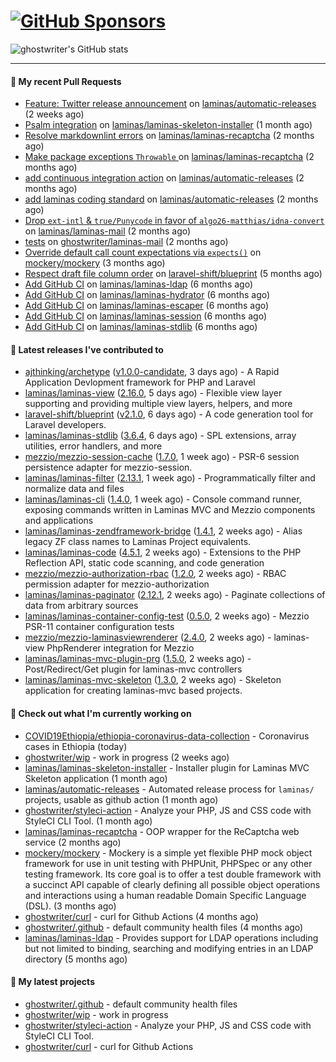 # [![GitHub Sponsors](https://img.shields.io/github/sponsors/ghostwriter?label=Sponsors&style=flat-square&logo=GitHub%20Sponsors)](https://github.com/sponsors/ghostwriter)

![ghostwriter's GitHub stats](https://github-readme-stats.vercel.app/api?username=ghostwriter&show_icons=true&count_private=true&hide_title=true&hide_rank=true&icon_color=333)

---
#### 🔨 My recent Pull Requests

- [Feature: Twitter release announcement](https://github.com/laminas/automatic-releases/pull/174) on [laminas/automatic-releases](https://github.com/laminas/automatic-releases) (2 weeks ago)
- [Psalm integration](https://github.com/laminas/laminas-skeleton-installer/pull/24) on [laminas/laminas-skeleton-installer](https://github.com/laminas/laminas-skeleton-installer) (1 month ago)
- [Resolve markdownlint errors](https://github.com/laminas/laminas-recaptcha/pull/14) on [laminas/laminas-recaptcha](https://github.com/laminas/laminas-recaptcha) (2 months ago)
- [Make package exceptions `Throwable` ](https://github.com/laminas/laminas-recaptcha/pull/13) on [laminas/laminas-recaptcha](https://github.com/laminas/laminas-recaptcha) (2 months ago)
- [add continuous integration action](https://github.com/laminas/automatic-releases/pull/172) on [laminas/automatic-releases](https://github.com/laminas/automatic-releases) (2 months ago)
- [add laminas coding standard](https://github.com/laminas/automatic-releases/pull/171) on [laminas/automatic-releases](https://github.com/laminas/automatic-releases) (2 months ago)
- [Drop `ext-intl` &amp; `true/Punycode` in favor of `algo26-matthias/idna-convert`](https://github.com/laminas/laminas-mail/pull/176) on [laminas/laminas-mail](https://github.com/laminas/laminas-mail) (2 months ago)
- [tests](https://github.com/ghostwriter/laminas-mail/pull/1) on [ghostwriter/laminas-mail](https://github.com/ghostwriter/laminas-mail) (2 months ago)
- [Override default call count expectations via `expects()`](https://github.com/mockery/mockery/pull/1146) on [mockery/mockery](https://github.com/mockery/mockery) (3 months ago)
- [Respect draft file column order](https://github.com/laravel-shift/blueprint/pull/487) on [laravel-shift/blueprint](https://github.com/laravel-shift/blueprint) (5 months ago)
- [Add GitHub CI](https://github.com/laminas/laminas-ldap/pull/20) on [laminas/laminas-ldap](https://github.com/laminas/laminas-ldap) (6 months ago)
- [Add GitHub CI](https://github.com/laminas/laminas-hydrator/pull/58) on [laminas/laminas-hydrator](https://github.com/laminas/laminas-hydrator) (6 months ago)
- [Add GitHub CI](https://github.com/laminas/laminas-escaper/pull/18) on [laminas/laminas-escaper](https://github.com/laminas/laminas-escaper) (6 months ago)
- [Add GitHub CI](https://github.com/laminas/laminas-session/pull/44) on [laminas/laminas-session](https://github.com/laminas/laminas-session) (6 months ago)
- [Add GitHub CI](https://github.com/laminas/laminas-stdlib/pull/26) on [laminas/laminas-stdlib](https://github.com/laminas/laminas-stdlib) (6 months ago)

#### 🔭 Latest releases I've contributed to

- [ajthinking/archetype](https://github.com/ajthinking/archetype) ([v1.0.0-candidate](https://github.com/ajthinking/archetype/releases/tag/v1.0.0-candidate), 3 days ago) - A Rapid Application Devlopment framework for PHP and Laravel
- [laminas/laminas-view](https://github.com/laminas/laminas-view) ([2.16.0](https://github.com/laminas/laminas-view/releases/tag/2.16.0), 5 days ago) - Flexible view layer supporting and providing multiple view layers, helpers, and more
- [laravel-shift/blueprint](https://github.com/laravel-shift/blueprint) ([v2.1.0](https://github.com/laravel-shift/blueprint/releases/tag/v2.1.0), 6 days ago) - A code generation tool for Laravel developers.
- [laminas/laminas-stdlib](https://github.com/laminas/laminas-stdlib) ([3.6.4](https://github.com/laminas/laminas-stdlib/releases/tag/3.6.4), 6 days ago) - SPL extensions, array utilities, error handlers, and more
- [mezzio/mezzio-session-cache](https://github.com/mezzio/mezzio-session-cache) ([1.7.0](https://github.com/mezzio/mezzio-session-cache/releases/tag/1.7.0), 1 week ago) - PSR-6 session persistence adapter for mezzio-session.
- [laminas/laminas-filter](https://github.com/laminas/laminas-filter) ([2.13.1](https://github.com/laminas/laminas-filter/releases/tag/2.13.1), 1 week ago) - Programmatically filter and normalize data and files
- [laminas/laminas-cli](https://github.com/laminas/laminas-cli) ([1.4.0](https://github.com/laminas/laminas-cli/releases/tag/1.4.0), 1 week ago) - Console command runner, exposing commands written in Laminas MVC and Mezzio components and applications
- [laminas/laminas-zendframework-bridge](https://github.com/laminas/laminas-zendframework-bridge) ([1.4.1](https://github.com/laminas/laminas-zendframework-bridge/releases/tag/1.4.1), 2 weeks ago) - Alias legacy ZF class names to Laminas Project equivalents.
- [laminas/laminas-code](https://github.com/laminas/laminas-code) ([4.5.1](https://github.com/laminas/laminas-code/releases/tag/4.5.1), 2 weeks ago) - Extensions to the PHP Reflection API, static code scanning, and code generation
- [mezzio/mezzio-authorization-rbac](https://github.com/mezzio/mezzio-authorization-rbac) ([1.2.0](https://github.com/mezzio/mezzio-authorization-rbac/releases/tag/1.2.0), 2 weeks ago) - RBAC permission adapter for mezzio-authorization
- [laminas/laminas-paginator](https://github.com/laminas/laminas-paginator) ([2.12.1](https://github.com/laminas/laminas-paginator/releases/tag/2.12.1), 2 weeks ago) - Paginate collections of data from arbitrary sources
- [laminas/laminas-container-config-test](https://github.com/laminas/laminas-container-config-test) ([0.5.0](https://github.com/laminas/laminas-container-config-test/releases/tag/0.5.0), 2 weeks ago) - Mezzio PSR-11 container configuration tests
- [mezzio/mezzio-laminasviewrenderer](https://github.com/mezzio/mezzio-laminasviewrenderer) ([2.4.0](https://github.com/mezzio/mezzio-laminasviewrenderer/releases/tag/2.4.0), 2 weeks ago) - laminas-view PhpRenderer integration for Mezzio
- [laminas/laminas-mvc-plugin-prg](https://github.com/laminas/laminas-mvc-plugin-prg) ([1.5.0](https://github.com/laminas/laminas-mvc-plugin-prg/releases/tag/1.5.0), 2 weeks ago) - Post/Redirect/Get plugin for laminas-mvc controllers
- [laminas/laminas-mvc-skeleton](https://github.com/laminas/laminas-mvc-skeleton) ([1.3.0](https://github.com/laminas/laminas-mvc-skeleton/releases/tag/1.3.0), 2 weeks ago) - Skeleton application for creating laminas-mvc based projects.

#### 👷 Check out what I'm currently working on

- [COVID19Ethiopia/ethiopia-coronavirus-data-collection](https://github.com/COVID19Ethiopia/ethiopia-coronavirus-data-collection) - Coronavirus cases in Ethiopia (today)
- [ghostwriter/wip](https://github.com/ghostwriter/wip) - work in progress (2 weeks ago)
- [laminas/laminas-skeleton-installer](https://github.com/laminas/laminas-skeleton-installer) - Installer plugin for Laminas MVC Skeleton application (1 month ago)
- [laminas/automatic-releases](https://github.com/laminas/automatic-releases) - Automated release process for `laminas/` projects, usable as github action (1 month ago)
- [ghostwriter/styleci-action](https://github.com/ghostwriter/styleci-action) - Analyze your PHP, JS and CSS code with StyleCI CLI Tool. (1 month ago)
- [laminas/laminas-recaptcha](https://github.com/laminas/laminas-recaptcha) - OOP wrapper for the ReCaptcha web service (2 months ago)
- [mockery/mockery](https://github.com/mockery/mockery) - Mockery is a simple yet flexible PHP mock object framework for use in unit testing with PHPUnit, PHPSpec or any other testing framework. Its core goal is to offer a test double framework with a succinct API capable of clearly defining all possible object operations and interactions using a human readable Domain Specific Language (DSL). (3 months ago)
- [ghostwriter/curl](https://github.com/ghostwriter/curl) - curl for Github Actions (4 months ago)
- [ghostwriter/.github](https://github.com/ghostwriter/.github) - default community health files (4 months ago)
- [laminas/laminas-ldap](https://github.com/laminas/laminas-ldap) - Provides support for LDAP operations including but not limited to binding, searching and modifying entries in an LDAP directory (5 months ago)

#### 🌱 My latest projects

- [ghostwriter/.github](https://github.com/ghostwriter/.github) - default community health files
- [ghostwriter/wip](https://github.com/ghostwriter/wip) - work in progress
- [ghostwriter/styleci-action](https://github.com/ghostwriter/styleci-action) - Analyze your PHP, JS and CSS code with StyleCI CLI Tool.
- [ghostwriter/curl](https://github.com/ghostwriter/curl) - curl for Github Actions


